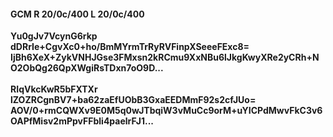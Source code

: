 #### GCM R 20/0c/400 L 20/0c/400
**Yu0gJv7VcynG6rkp**<br/>**dDRrIe+CgvXc0+ho/BmMYrmTrRyRVFinpXSeeeFExc8=**<br/>**IjBh6XeX+ZykVNHJGse3FMxsn2kRCmu9XxNBu6lJkgKwyXRe2yCRh+NO2ObQg26QpXWgiRsTDxn7oO9D...**<br/><br/>
**RIqVkcKwR5bFXTXr**<br/>**lZOZRCgnBV7+ba62zaEfUObB3GxaEEDMmF92s2cfJUo=**<br/>**AOV/0+rmCQWXv9E0M5q0wJTbqiW3vMuCc9orM+uYICPdMwvFkC3v6OAPfMisv2mPpvFFbli4paelrFJ1...**